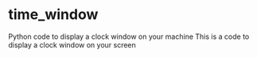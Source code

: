 # time_window
Python code to display a clock window on your machine
This is a code to display a clock window on your screen
